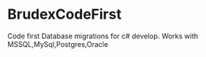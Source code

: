 BrudexCodeFirst
===============

Code first Database migrations for c# develop. Works with MSSQL,MySql,Postgres,Oracle